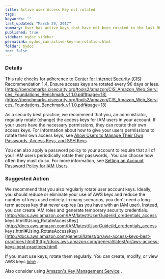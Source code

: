 ```yaml
---
title: Active user Access Key not rotated
tags:
keywords: ""
last_updated: "March 29, 2017"
summary: User has active keys that have not been rotated in the last 90 days.
published: true
sidebar: mydoc_sidebar
permalink: mydoc_iam-active-key-no-rotation.html
folder: mydoc
toc: false
---
```


### Details  
This rule checks for adherence to [Center for Internet Security (CIS)](https://www.cisecurity.org/) Recommendation 1.4, Ensure access keys are rotated every 90 days or less.  
[https://benchmarks.cisecurity.org/tools2/amazon/CIS_Amazon_Web_Services_Foundations_Benchmark_v1.1.0.pdf#page=18](https://benchmarks.cisecurity.org/tools2/amazon/CIS_Amazon_Web_Services_Foundations_Benchmark_v1.1.0.pdf#page=18)

As a security best practice, we recommend that you, an administrator, regularly rotate (change) the access keys for IAM users in your account. If your users have the necessary permissions, they can rotate their own access keys. For information about how to give your users permissions to rotate their own access keys, see [Allow Users to Manage Their Own Passwords, Access Keys, and SSH Keys](http://docs.aws.amazon.com/IAM/latest/UserGuide/id_credentials_delegate-permissions_examples.html#creds-policies-credentials).  

You can also apply a password policy to your account to require that all of your IAM users periodically rotate their passwords,. You can choose how often they must do so. For more information, see [Setting an Account Password Policy for IAM Users](http://docs.aws.amazon.com/IAM/latest/UserGuide/id_credentials_passwords_account-policy.html).  

### Suggested Action  
We recommend that you also regularly rotate user account keys. Ideally, you should reduce or eliminate your use of AWS keys and reduce the number of keys used entirely. In many scenarios, you don't need a long-term access key that never expires (as you have with an IAM user). Instead, you can create IAM roles and generate temporary security credentials.  
[http://docs.aws.amazon.com/IAM/latest/UserGuide/id_credentials_access keys.html#Using_RotateAccessKey](http://docs.aws.amazon.com/IAM/latest/UserGuide/id_credentials_access keys.html#Using_RotateAccessKey)
[http://docs.aws.amazon.com/general/latest/gr/aws-access-keys-best-practices.html](http://docs.aws.amazon.com/general/latest/gr/aws-access-keys-best-practices.html)  

If you must use keys, rotate them regularly. You can create, modify, or view AWS keys [here](http://docs.aws.amazon.com/IAM/latest/UserGuide/id_credentials_access-keys.html#Using_CreateAccessKey) .  

Also consider using [Amazon's Key Management Service](http://docs.aws.amazon.com/kms/latest/developerguide/overview.html) .
